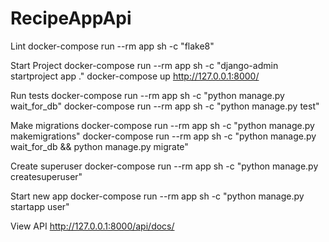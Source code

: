 # RecipeAppApi

Lint
docker-compose run --rm app sh -c "flake8"

Start Project
docker-compose run --rm app sh -c "django-admin startproject app ."
docker-compose up
http://127.0.0.1:8000/

Run tests
docker-compose run --rm app sh -c "python manage.py wait_for_db"
docker-compose run --rm app sh -c "python manage.py test"

Make migrations
docker-compose run --rm app sh -c "python manage.py makemigrations"
docker-compose run --rm app sh -c "python manage.py wait_for_db && python manage.py migrate"

Create superuser
docker-compose run --rm app sh -c "python manage.py createsuperuser"

Start new app
docker-compose run --rm app sh -c "python manage.py startapp user"

View API
http://127.0.0.1:8000/api/docs/